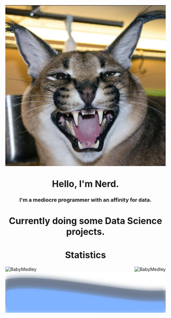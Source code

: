 <img align="center" src="https://raw.githubusercontent.com/BabyMedley/BabyMedley/master/resource2.png"/>

<h1 align="center">Hello, I'm Nerd.</h1>
<h3 align="center">I'm a mediocre programmer with an affinity for data.</h3>

<p align="center">

<h1 align="center"> Currently doing some Data Science projects.</h1>
</p>
<h1 align="center">    </h1>
<h1 align="center">Statistics</h1>

<p><img align="left" src="https://github-readme-stats.vercel.app/api?username=BabyMedley&show_icons=true&text_color=ffffff&bg_color=7fb3ff&title_color=ffffff&icon_color=ffffff" alt="BabyMedley" /></p>

<p></p>

<img align="right" src="https://github-readme-stats.vercel.app/api/top-langs/?username=BabyMedley&show_icons=true&text_color=ffffff&bg_color=7fb3ff&title_color=ffffff&icon_color=ffffff" alt="BabyMedley"/>


<img align="center" src="https://raw.githubusercontent.com/Kqzz/Kqzz/master/bottom.svg"/>
